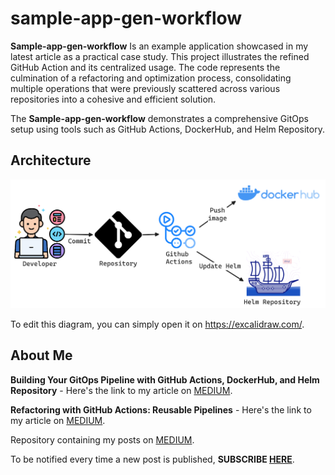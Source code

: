 # sample-app-gen-workflow

**Sample-app-gen-workflow** Is an example application showcased in my latest article as a practical case study. This project illustrates the refined GitHub Action and its centralized usage. The code represents the culmination of a refactoring and optimization process, consolidating multiple operations that were previously scattered across various repositories into a cohesive and efficient solution.

The **Sample-app-gen-workflow** demonstrates a comprehensive GitOps setup using tools such as GitHub Actions, DockerHub, and Helm Repository.

## Architecture

![architecture](/docs/diagram.png)

To edit this diagram, you can simply open it on https://excalidraw.com/.

## About Me

**Building Your GitOps Pipeline with GitHub Actions, DockerHub, and Helm Repository** - Here's the link to my article on [MEDIUM](https://medium.com/@eduardo854/building-your-gitops-pipeline-with-github-actions-dockerhub-and-helm-repository-553c4873116e).

**Refactoring with GitHub Actions: Reusable Pipelines** - Here's the link to my article on [MEDIUM](https://medium.com/@eduardo854/refactoring-with-github-actions-reusable-pipelines-00b8374e34a5).

Repository containing my posts on [MEDIUM](https://medium.com/@eduardo854).

To be notified every time a new post is published, **SUBSCRIBE [HERE](https://medium.com/@eduardo854/subscribe)**.
